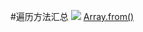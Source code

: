 #遍历方法汇总
![](https://upload-images.jianshu.io/upload_images/7094266-625e3c633cdc11fd.png?imageMogr2/auto-orient/strip%7CimageView2/2/w/1240)
[Array.from()
](https://developer.mozilla.org/zh-CN/docs/Web/JavaScript/Reference/Global_Objects/Array/from)
